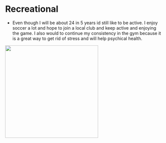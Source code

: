 # Recreational
- Even though I will be about 24 in 5 years id still like to be active. I enjoy soccer a lot and hope to join a local club and keep active and enjoying the game. I also would to continue my consistency in the gym because it is a great way to get rid of stress and will help psychical health.
<img src="https://daily.jstor.org/wp-content/uploads/2018/06/soccer_europe_1050x700.jpg" height=300x>